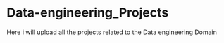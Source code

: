 # Data-engineering_Projects 

Here i will upload all the projects related to the Data engineering Domain
